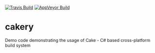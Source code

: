 [![Travis Build][img-travis]][travis]
[![AppVeyor Build][img-appveyor]][appveyor]

# cakery
Demo code demonstrating the usage of Cake - C# based cross-platform build system

[travis]: https://travis-ci.org/StanislavKhalash
[appveyor]: https://ci.appveyor.com/project/StanislavKhalash/cakery

[img-travis]: https://img.shields.io/travis/StanislavKhalash/cakery/master.svg?style=flat-square&label=linux%20|%20osx
[img-appveyor]: https://img.shields.io/appveyor/ci/StanislavKhalash/cakery/master.svg?style=flat-square&label=windows
